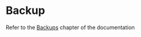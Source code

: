 # Backup

Refer to the [Backups](https://ehden.github.io/NetworkDashboards/backups.html) chapter of the documentation